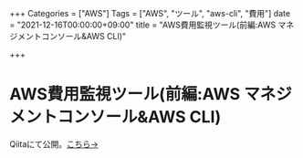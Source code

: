 +++
Categories = ["AWS"]
Tags = ["AWS", "ツール", "aws-cli", "費用"]
date = "2021-12-16T00:00:00+09:00"
title = "AWS費用監視ツール(前編:AWS マネジメントコンソール&AWS CLI)"

+++

# AWS費用監視ツール(前編:AWS マネジメントコンソール&AWS CLI)
Qiitaにて公開。[こちら→](https://qiita.com/t-taku/items/ef0e7edc79f89929d466)
